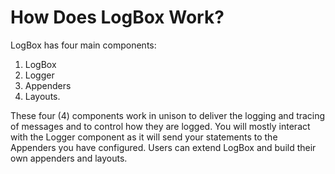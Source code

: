 # How Does LogBox Work?

LogBox has four main components:

1. LogBox
2. Logger
3. Appenders
4. Layouts. 

These four (4) components work in unison to deliver the logging and tracing of messages and to control how they are logged. You will mostly interact with the Logger component as it will send your statements to the Appenders you have configured. Users can extend LogBox and build their own appenders and layouts.
